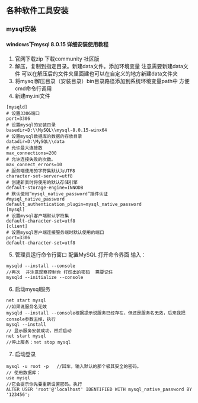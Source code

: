 ## 各种软件工具安装


### mysql安装
#### windows下mysql 8.0.15 详细安装使用教程
1. 官网下载zip 
下载community 社区版
2. 解压，复制到指定目录。新建data文件。添加环境变量
注意需要新建data文件  可以在解压后的文件夹里面建也可以在自定义的地方新建data文件夹
3. 将mysql解压目录（安装目录）bin目录路径添加到系统环境变量path中 方便cmd命令行调用
4. 新建my.ini文件
```
[mysqld]
# 设置3306端口
port=3306
# 设置mysql的安装目录
basedir=D:\\MySQL\\mysql-8.0.15-winx64
# 设置mysql数据库的数据的存放目录
datadir=D:\MySQL\\data
# 允许最大连接数
max_connections=200
# 允许连接失败的次数。
max_connect_errors=10
# 服务端使用的字符集默认为UTF8
character-set-server=utf8
# 创建新表时将使用的默认存储引擎
default-storage-engine=INNODB
# 默认使用“mysql_native_password”插件认证
#mysql_native_password
default_authentication_plugin=mysql_native_password
[mysql]
# 设置mysql客户端默认字符集
default-character-set=utf8
[client]
# 设置mysql客户端连接服务端时默认使用的端口
port=3306
default-character-set=utf8
```
5. 管理员运行命令行窗口 配置MySQL
打开命令界面 输入：
```shell
mysqld --install --console
//再次  并注意观察控制台 打印出的密码  需要记住
mysqld --initialize --console 
```

6. 启动mysql服务

```shell
net start mysql
//如果说服务名无效
mysqld --install --console根据提示说服务已经存在，但还是服务名无效，后来我把console参数去掉，执行
mysql --install
// 显示服务安装成功，然后启动
net start mysql
//停止服务：net stop mysql
```

7. 启动登录

```shell
mysql -u root -p   //回车，输入默认的那个极其安全的密码。
// 使用数据库：
use mysql
//它会提示你先要重新设置密码。执行
ALTER USER 'root'@'localhost' IDENTIFIED WITH mysql_native_password BY '123456';
```